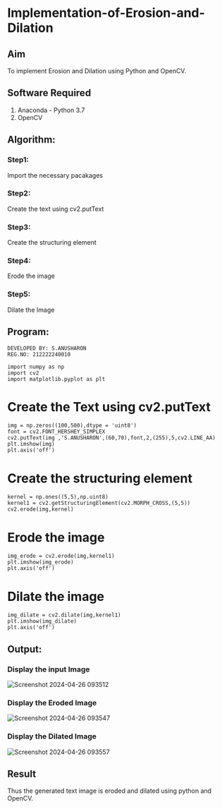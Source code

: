 # Implementation-of-Erosion-and-Dilation
## Aim
To implement Erosion and Dilation using Python and OpenCV.
## Software Required
1. Anaconda - Python 3.7
2. OpenCV
## Algorithm:
### Step1:

Import the necessary pacakages



### Step2:
Create the text using cv2.putText



### Step3:
Create the structuring element

### Step4:
Erode the image



### Step5:
Dilate the Image
 
## Program:
```
DEVELOPED BY: S.ANUSHARON
REG.NO: 212222240010
```
```
import numpy as np
import cv2
import matplotlib.pyplot as plt
```
# Create the Text using cv2.putText
```
img = np.zeros((100,500),dtype = 'uint8')
font = cv2.FONT_HERSHEY_SIMPLEX
cv2.putText(img ,'S.ANUSHARON',(60,70),font,2,(255),5,cv2.LINE_AA)
plt.imshow(img)
plt.axis('off')
```


# Create the structuring element
```
kernel = np.ones((5,5),np.uint8)
kernel1 = cv2.getStructuringElement(cv2.MORPH_CROSS,(5,5))
cv2.erode(img,kernel)
```
# Erode the image
```
img_erode = cv2.erode(img,kernel1)
plt.imshow(img_erode)
plt.axis('off')
```
# Dilate the image
```
img_dilate = cv2.dilate(img,kernel1)
plt.imshow(img_dilate)
plt.axis('off')
````
## Output:

### Display the input Image

![Screenshot 2024-04-26 093512](https://github.com/Anusharonselva/erosion--dilation/assets/119405600/8e02373d-5be4-4ff8-80ab-8dbb4526832c)

### Display the Eroded Image
![Screenshot 2024-04-26 093547](https://github.com/Anusharonselva/erosion--dilation/assets/119405600/56466921-da7c-4041-912e-97118fe71a48)


### Display the Dilated Image
![Screenshot 2024-04-26 093557](https://github.com/Anusharonselva/erosion--dilation/assets/119405600/89e8e244-f3cb-4ea2-b62d-1a7f81a84263)


## Result
Thus the generated text image is eroded and dilated using python and OpenCV.
